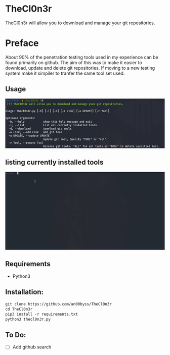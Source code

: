 # TheCl0n3r
TheCl0n3r will allow you to download and manage your git repositories.

# Preface
About 90% of the penetration testing tools used in my experience can be found primarily on github. The aim of this was to make it easier to download, update and delete git repositories. If moving to a new testing system make it simpiler to tranfer the same tool set used.

## Usage
![](screenshots/options.png)

## listing currently installed tools
![](screenshots/s1.gif)

## Requirements
* Python3


## Installation:
```
git clone https://github.com/an00byss/TheCl0n3r
cd TheCl0n3r
pip3 install -r requirements.txt
python3 thecl0n3r.py
```

## To Do:
- [ ] Add github search